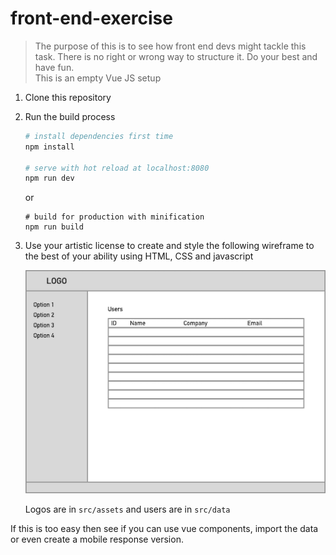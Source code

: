 # front-end-exercise

> The purpose of this is to see how front end devs might tackle this task. There is no right or wrong way to structure it. Do your best and have fun.  
This is an empty Vue JS setup

1. Clone this repository

2. Run the build process

    ``` bash
    # install dependencies first time
    npm install
    
    # serve with hot reload at localhost:8080
    npm run dev
    ```
    or
    ```
    # build for production with minification
    npm run build
    ```

3. Use your artistic license to create and style the following wireframe to the best of your ability using HTML, CSS and javascript
    
    ![Wireframe](./wireframe.png)
    
    Logos are in `src/assets` and users are in `src/data`

If this is too easy then see if you can use vue components, import the data or even create a mobile response version.
